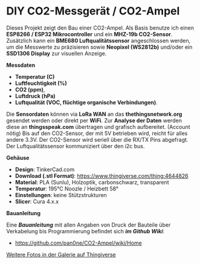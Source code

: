 # DIY CO2-Messgerät / CO2-Ampel

Dieses Projekt zeigt den Bau einer CO2-Ampel.
Als Basis benutze ich einen **ESP8266 / ESP32 Mikrocontroller** und ein **MHZ-19b CO2-Sensor**. Zusätzlich kann ein **BME680 Luftqualitätssensor** angeschlossen werden, um die Messwerte zu präzisieren sowie **Neopixel (WS2812b)** und/oder ein **SSD1306 Display** zur visuellen Anzeige.  

**Messdaten**
- **Temperatur (C)**
- **Luftfeuchtigkeit (%)**
- **CO2 (ppm)**,
- **Luftdruck (hPa)**
- **Luftqualität (VOC, flüchtige organische Verbindungen)**.

Die **Sensordaten** können via **LoRa WAN** an das **thethingsnetwork.org** gesendet werden oder direkt per **WiFi**.
Zur **Analyse der Daten** werden diese an **thingsspeak.com** übertragen und grafisch aufbereitet. (Account nötig)
Bis auf den CO2-Sensor, der mit 5V betrieben wird, reicht für alles andere 3.3V. Der CO2-Sensor wird seriell über die RX/TX Pins abgefragt. Der Luftqualitätssensor kommuniziert über den i2c bus.

**Gehäuse**
- **Design**: TinkerCad.com
- **Download (.stl Format)**:
https://www.thingiverse.com/thing:4644826
- **Material**:   PLA (Sunlu), Holzoptik, carbonschwarz, transparent
- **Temperatur**: 195°C Noozle / Heizbett 58°
- **Einstellungen**: keine Stützstrukturen
- **Slicer**: Cura 4.x.x

**Bauanleitung**

Eine ***Bauanleitung*** mit allen Angaben von Druck der Bauteile über Verkabelung bis Programmierung befindet sich ***im Github Wiki***:

- https://github.com/pan0ne/CO2-Ampel/wiki/Home

[Weitere Fotos in der Galerie auf Thingiverse](https://www.thingiverse.com/thing:4644826)
